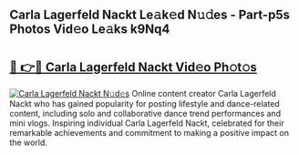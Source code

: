 ## Carla Lagerfeld Nackt Le𝚊k𝚎d N𝚞𝚍es - Part-p5s Photos Vid𝚎o Le𝚊ks k9Nq4

# <h2><a href="http://fb0ig5.evod.top/?m=Carla+Lagerfeld+Nackt">🔗 👉🔴 Carla Lagerfeld Nackt Vid𝚎o Ph𝚘t𝚘s</a></h2>

[![Carla Lagerfeld Nackt N𝚞d𝚎s](https://i.imgur.com/8V9OHl7.gif)](http://fb0ig5.evod.top/?m=Carla+Lagerfeld+Nackt)
Online content creator Carla Lagerfeld Nackt who has gained popularity for posting lifestyle and dance-related content, including solo and collaborative dance trend performances and mini vlogs. Inspiring individual Carla Lagerfeld Nackt, celebrated for their remarkable achievements and commitment to making a positive impact on the world. 
